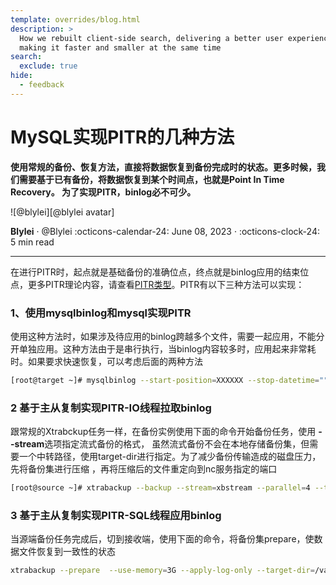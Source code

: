 ```yaml
---
template: overrides/blog.html
description: >
  How we rebuilt client-side search, delivering a better user experience while
  making it faster and smaller at the same time
search:
  exclude: true
hide:
  - feedback
---
```


# MySQL实现PITR的几种方法

__使用常规的备份、恢复方法，直接将数据恢复到备份完成时的状态。更多时候，我们需要基于已有备份，将数据恢复到某个时间点，也就是Point In Time Recovery。
为了实现PITR，binlog必不可少。__ 

<aside class="mdx-author" markdown>
![@blylei][@blylei avatar]

<span>__Blylei__ · @Blylei</span>
<span>
:octicons-calendar-24: June 08, 2023 ·
:octicons-clock-24: 5 min read
</span>
</aside>

  [@blylei avatar]: https://avatars.githubusercontent.com/u/38288045

---

在进行PITR时，起点就是基础备份的准确位点，终点就是binlog应用的结束位点，更多PITR理论内容，请查看[PITR类型](../202201/2.基于MySQL的PITR最佳实践.md)。PITR有以下三种方法可以实现：

### 1、使用mysqlbinlog和mysql实现PITR

使用这种方法时，如果涉及待应用的binlog跨越多个文件，需要一起应用，不能分开单独应用。这种方法由于是串行执行，当binlog内容较多时，应用起来非常耗时。如果要求快速恢复，可以考虑后面的两种方法
```bash
[root@target ~]# mysqlbinlog --start-position=XXXXXX --stop-datetime="" mysql-binlog.00002 mysql-binlog.00001  | mysql -h 127.0.0.1 -P 3306 -u dba -p
```

### 2 基于主从复制实现PITR-IO线程拉取binlog

跟常规的Xtrabckup任务一样，在备份实例使用下面的命令开始备份任务，使用 **--stream**选项指定流式备份的格式，
虽然流式备份不会在本地存储备份集，但需要一个中转路径，使用target-dir进行指定。为了减少备份传输造成的磁盘压力，先将备份集进行压缩
，再将压缩后的文件重定向到nc服务指定的端口

```bash
[root@source ~]# xtrabackup --backup --stream=xbstream --parallel=4 --target-dir=/tmp | pigz -c --fast | nc -w 2 target_ip 2222
```

### 3 基于主从复制实现PITR-SQL线程应用binlog

当源端备份任务完成后，切到接收端，使用下面的命令，将备份集prepare，使数据文件恢复到一致性的状态

```bash
xtrabackup --prepare  --use-memory=3G --apply-log-only --target-dir=/var/lib/mysql
```